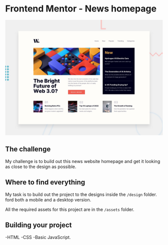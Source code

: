 # Frontend Mentor - News homepage

![Design preview for the News homepage coding challenge](./design/desktop-preview.jpg)


## The challenge
My challenge is to build out this news website homepage and get it looking as close to the design as possible.


## Where to find everything
My task is to build out the project to the designs inside the `/design` folder. ford both a mobile and a desktop version. 

All the required assets for this project are in the `/assets` folder.

## Building your project
-HTML
-CSS
-Basic JavaScript.